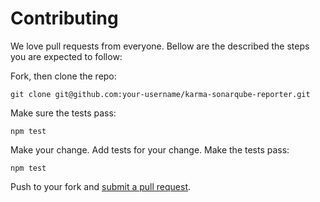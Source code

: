 # Contributing

We love pull requests from everyone. Bellow are the described the steps you are expected to follow:  

Fork, then clone the repo:

    git clone git@github.com:your-username/karma-sonarqube-reporter.git

Make sure the tests pass:

    npm test

Make your change. Add tests for your change. Make the tests pass:

    npm test

Push to your fork and [submit a pull request][pr].

[pr]: https://github.com/fadc80/karma-sornarqube-reporter/compare/

